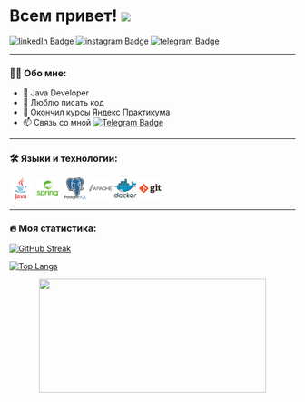 <h1>
  Всем привет!
  <img src="https://media.giphy.com/media/hvRJCLFzcasrR4ia7z/giphy.gif" width="30px"/>
</h1>

<div id="badges">
  <a href="https://www.linkedin.com/in/pavel-mikhailov-57852b25b/">
    <img src="https://img.shields.io/badge/LinkedIn-black?style=for-the-badge&logo=linkedin&logoColor=white" alt="linkedIn Badge"/>
  </a>
  <a href="https://instagram.com/mikhailov_pi">
    <img src="https://img.shields.io/badge/Instagram-black?style=for-the-badge&logo=instagram&logoColor=white" alt="instagram Badge"/>
  </a>
  <a href="https://t.me/mikhailov_pi">
    <img src="https://img.shields.io/badge/Telegram-black?style=for-the-badge&logo=telegram&logoColor=white" alt="telegram Badge"/>
  </a>                                                                                                                           
</div>                                                                                                                         
                                                                                                                                
---
                                                                                                                                 
### 👨‍💻 Обо мне:                                                                                                                                 
- 📔 Java Developer
- 🤟 Люблю писать код
- 📖 Окончил курсы Яндекс Практикума                                                                                                                                
- 📫 Связь со мной [![Telegram Badge](https://img.shields.io/badge/-mikhailov_pi-black?style=flat&logo=Telegram&logoColor=white)](https://t.me/mikhailov_pi)

---                                                                                                                                 
   
### 🛠️ Языки и технологии:

<div>
  <img src="https://github.com/devicons/devicon/blob/master/icons/java/java-original-wordmark.svg" title="Java" alt="Java" width="40" height="40"/>&nbsp;
  <img src="https://github.com/devicons/devicon/blob/master/icons/spring/spring-original-wordmark.svg" title="Spring" alt="Spring" width="40" height="40"/>&nbsp;
  <img src="https://github.com/devicons/devicon/blob/master/icons/postgresql/postgresql-original-wordmark.svg" title="PostgreSQL" **alt="PostgreSQL" width="40" height="40"/>
  <img src="https://github.com/devicons/devicon/blob/master/icons/apache/apache-line-wordmark.svg" title="Apache Maven" **alt="Apache Maven" width="40" height="40"/>
  <img src="https://github.com/devicons/devicon/blob/master/icons/docker/docker-original-wordmark.svg" title="Docker" **alt="Docker" width="40" height="40"/>
  <img src="https://github.com/devicons/devicon/blob/master/icons/git/git-original-wordmark.svg" title="Git" **alt="Git" width="40" height="40"/>
</div>             
                                                                                                                                               
--- 

### 🔥 Моя статистика:                                                                                                                                              
                                                                                                                                               
[![GitHub Streak](http://github-readme-streak-stats.herokuapp.com?user=mikhailovPI&theme=dark&hide_border=true&border_radius=1&date_format=j%20M%5B%20Y%5D&background=000000&border=FFFFFF&stroke=FFFFFF&ring=FFFFFF)](https://git.io/streak-stats)
                                                                                                                                              
[![Top Langs](https://github-readme-stats.vercel.app/api/top-langs/?username=mikhailovPI&layout=compact&theme=vision-friendly-dark)](https://github.com/anuraghazra/github-readme-stats)
                                                                                                                                               
<div align="center">
  <img src="https://media.giphy.com/media/zOvBKUUEERdNm/giphy.gif" width="400" height="200"/>
</div>
                                                                                                
<div id="header" align="center">                                                                                                                                
<img src="https://komarev.com/ghpvc/?username=mikhailovPi&style=flat-square&color=red" alt=""/>
</div>                                                                                     
